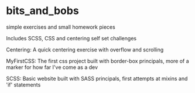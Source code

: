 # bits_and_bobs
simple exercises and small homework pieces

Includes SCSS, CSS and centering self set challenges 

Centering:
A quick centering exercise with overflow and scrolling

MyFirstCSS:
The first css project built with border-box principals, more of a marker for how far I've come as a dev

SCSS:
Basic website built with SASS principals, first attempts at mixins and 'if' statements


